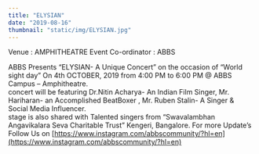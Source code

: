 ```yaml
---
title: "ELYSIAN"
date: "2019-08-16"
thumbnail: "static/img/ELYSIAN.jpg"
---
```


Venue : AMPHITHEATRE Event Co-ordinator : ABBS

ABBS Presents “ELYSIAN- A Unique Concert” on the occasion of “World sight day” On 4th OCTOBER, 2019 from 4:00 PM to 6:00 PM @ ABBS Campus – Amphitheatre.  
concert will be featuring Dr.Nitin Acharya- An Indian Film Singer, Mr. Hariharan- an Accomplished BeatBoxer , Mr. Ruben Stalin- A Singer & Social Media Influencer.  
stage is also shared with Talented singers from “Swavalambhan Angavikalara Seva Charitable Trust” Kengeri, Bangalore. For more Update’s Follow Us on [https://www.instagram.com/abbscommunity/?hl=en](https://www.instagram.com/abbscommunity/?hl=en)
